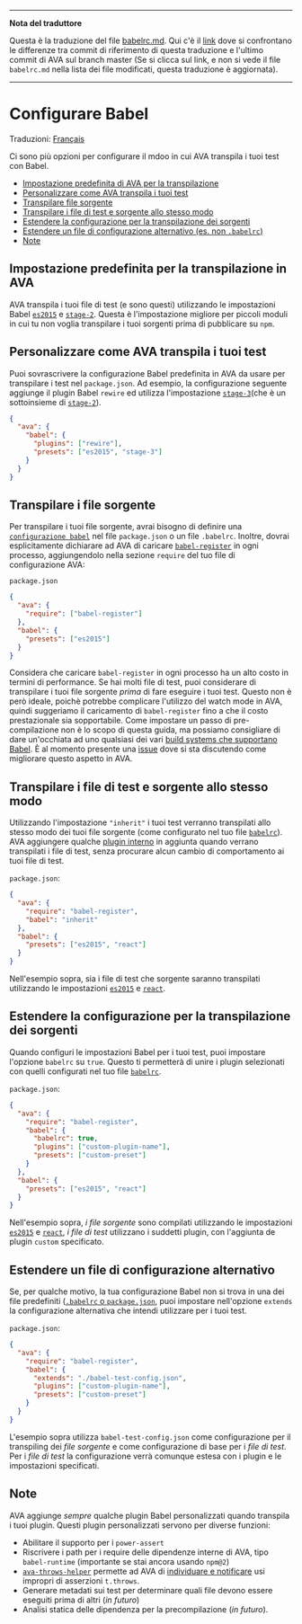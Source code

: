 ___
**Nota del traduttore**

Questa è la traduzione del file [babelrc.md](https://github.com/avajs/ava/blob/master/docs/recipes/babelrc.md). Qui c'è il [link](https://github.com/avajs/ava/compare/195390ec1db90cf7d394407c846a69fbaa08806d...master#diff-0730bb7c2e8f9ea2438b52e419dd86c9) dove si confrontano le differenze tra commit di riferimento di questa traduzione e l'ultimo commit di AVA sul branch master (Se si clicca sul link, e non si vede il file `babelrc.md` nella lista dei file modificati, questa traduzione è aggiornata).
___
# Configurare Babel

Traduzioni: [Français](https://github.com/avajs/ava-docs/blob/master/fr_FR/docs/recipes/babelrc.md)

Ci sono più opzioni per configurare il mdoo in cui AVA transpila i tuoi test con Babel.

 - [Impostazione predefinita di AVA per la transpilazione](#impostazione-predefinita-per-la-transpilazione-in-ava)
 - [Personalizzare come AVA transpila i tuoi test](personalizzare-come-ava-transpila-i-tuoi-test)
 - [Transpilare file sorgente](#transpilare-file-sorgente)
 - [Transpilare i file di test e sorgente allo stesso modo](#transpilare-file-di-test-e-sorgenti-allo-stesso-modo)
 - [Estendere la configurazione per la transpilazione dei sorgenti](#extendere-la-configurazione-per-la-traspilazione-dei-sorgenti)
 - [Estendere un file di configurazione alternativo (es. non `.babelrc`)](#estendere-un-file-di-configurazione-alternativo)
 - [Note](#note)

## Impostazione predefinita per la transpilazione in AVA

AVA transpila i tuoi file di test (e sono questi) utilizzando le impostazioni Babel  [`es2015`](http://babeljs.io/docs/plugins/preset-es2015/) e [`stage-2`](http://babeljs.io/docs/plugins/preset-stage-2/). Questa è l'impostazione migliore per piccoli moduli in cui tu non voglia transpilare i tuoi sorgenti prima di pubblicare su `npm`.

## Personalizzare come AVA transpila i tuoi test

Puoi sovrascrivere la configurazione Babel predefinita in AVA da usare per transpilare i test nel `package.json`. Ad esempio, la configurazione seguente aggiunge il plugin Babel `rewire` ed utilizza l'impostazione [`stage-3`](http://babeljs.io/docs/plugins/preset-stage-3/)(che è un sottoinsieme di [`stage-2`](http://babeljs.io/docs/plugins/preset-stage-2/)).

```json
{
  "ava": {
    "babel": {
      "plugins": ["rewire"],
      "presets": ["es2015", "stage-3"]
    }
  }
}
```

## Transpilare i file sorgente

Per transpilare i tuoi file sorgente, avrai bisogno di definire una [`configurazione babel`](http://babeljs.io/docs/usage/babelrc/) nel file `package.json` o un file `.babelrc`. Inoltre, dovrai esplicitamente dichiarare ad AVA di caricare [`babel-register`](http://babeljs.io/docs/usage/require/) in ogni processo, aggiungendolo nella sezione `require` del tuo file di configurazione AVA:

`package.json`

```json
{
  "ava": {
    "require": ["babel-register"]
  },
  "babel": {
    "presets": ["es2015"]
  }
}
```

Considera che caricare `babel-register` in ogni processo ha un alto costo in termini di performance. Se hai molti file di test, puoi considerare di transpilare i tuoi file sorgente *prima* di fare eseguire i tuoi test. Questo non è però ideale, poichè potrebbe complicare l'utilizzo del watch mode in AVA, quindi suggeriamo il caricamento di `babel-register` fino a che il costo prestazionale sia sopportabile. Come impostare un passo di pre-compilazione non è lo scopo di questa guida, ma possiamo consigliare di dare un'occhiata ad uno qualsiasi dei vari [build systems che supportano Babel](http://babeljs.io/docs/setup/). È al momento presente una [issue](https://github.com/avajs/ava/issues/577) dove si sta discutendo come migliorare questo aspetto in AVA.

## Transpilare i file di test e sorgente allo stesso modo

Utilizzando l'impostazione `"inherit"` i tuoi test verranno transpilati allo stesso modo dei tuoi file sorgente (come configurato nel tuo file [`babelrc`](http://babeljs.io/docs/usage/babelrc/)). AVA aggiungere qualche [plugin interno](#note) in aggiunta quando verrano transpilati i file di test, senza procurare alcun cambio di comportamento ai tuoi file di test.

`package.json`:

```json
{
  "ava": {
    "require": "babel-register",
    "babel": "inherit"
  },
  "babel": {
    "presets": ["es2015", "react"]
  }
}
```

Nell'esempio sopra, sia i file di test che sorgente saranno transpilati utilizzando le impostazioni [`es2015`](http://babeljs.io/docs/plugins/preset-es2015/) e [`react`](http://babeljs.io/docs/plugins/preset-react/).

## Estendere la configurazione per la transpilazione dei sorgenti

Quando configuri le impostazioni Babel per i tuoi test, puoi impostare l'opzione `babelrc` su `true`. Questo ti permetterà di unire i plugin selezionati con quelli configurati nel tuo file [`babelrc`](http://babeljs.io/docs/usage/babelrc/).

`package.json`:

```json
{
  "ava": {
    "require": "babel-register",
    "babel": {
      "babelrc": true,
      "plugins": ["custom-plugin-name"],
      "presets": ["custom-preset"]
    }
  },
  "babel": {
    "presets": ["es2015", "react"]
  }
}
```

Nell'esempio sopra, *i file sorgente* sono compilati utilizzando le impostazioni [`es2015`](http://babeljs.io/docs/plugins/preset-es2015/) e [`react`](http://babeljs.io/docs/plugins/preset-react/), *i file di test* utilizzano i suddetti plugin, con l'aggiunta de plugin `custom` specificato.

## Estendere un file di configurazione alternativo

Se, per qualche motivo, la tua configurazione Babel non si trova in una dei file predefiniti ([`.babelrc` o `package.json`](http://babeljs.io/docs/usage/babelrc/), puoi impostare nell'opzione `extends` la configurazione alternativa che intendi utilizzare per i tuoi test.

`package.json`:

```json
{
  "ava": {
    "require": "babel-register",
    "babel": {
      "extends": "./babel-test-config.json",
      "plugins": ["custom-plugin-name"],
      "presets": ["custom-preset"]
    }
  }
}
```

L'esempio sopra utilizza `babel-test-config.json` come configurazione per il transpiling dei *file sorgente* e come configurazione di base per i *file di test*. Per i *file di test* la configurazione verrà comunque estesa con i plugin e le impostazioni specificati.

## Note

AVA aggiunge *sempre* qualche plugin Babel personalizzati quando transpila i tuoi plugin. Questi plugin personalizzati servono per diverse funzioni:

* Abilitare il supporto per i `power-assert`
* Riscrivere i path per i require delle dipendenze interne di AVA, tipo `babel-runtime` (importante se stai ancora usando `npm@2`)
* [`ava-throws-helper`](https://github.com/jamestalmage/babel-plugin-ava-throws-helper) permette ad AVA di [individuare e notificare](https://github.com/avajs/ava/pull/742) usi impropri di asserzioni `t.throws`.
* Generare metadati sui test per determinare quali file devono essere eseguiti prima di altri (*in futuro*)
* Analisi statica delle dipendenza per la precompilazione (*in futuro*).
